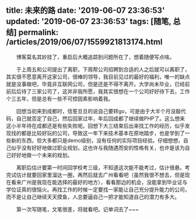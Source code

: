 title: 未来的路
date: '2019-06-07 23:36:53'
updated: '2019-06-07 23:36:53'
tags: [随笔, 总结]
permalink: /articles/2019/06/07/1559921813174.html
---
&emsp;&emsp;博客莫名其妙挂了，重启后大概追踪到问题所在了，想着随便写点啥。

&emsp;&emsp;于上周五和公司提出了离职，下周帮公司招聘到合适的人之后就可以离职了，其实很不愿意离开这家公司，很棒的领导，我目前见过的最好的福利，唯一的缺点就是没事做吧，毕竟非互联网公司，但是还是不得不离开。大学尚未毕业，已经前前后后待了三家公司了，这并非我所愿，我其实很想在一个公司好好待下去，工作个三五年，但是总有一些不可控因素影响着我。

&emsp;&emsp;回想当初来到成都时，信誓旦旦的说自己要转go，可是由于大半个月没敲代码，自己就否定了自己，然后回家过年，年后回成都了继续做PHP了。这么想来这小半年待在成都还是有些失败呢。回想下大三结束后出来找工作的经历，似乎发现找的都是比较好玩的公司，导致这一年下来技术基本在原地踏步，也是学到了一些新的东西，但大多都只是demo级别，没有任何的实际项目经验。仔细想想，自己似乎没有好好地做过职业规划，这也许与我随遇而安的性格有关，也许是该为自己好好地做一个未来的规划。

&emsp;&emsp;离职后估计要第一时间回学校考三级，不知道这次能不能考过，估计很悬。考完试估计就要回家里溜达一圈，再然后就去广州看看吧（虽然我很不想去，但是现在看来广州是我现在能选择的最好的地方），看看那边的机会，没能拿到毕业证与学位证真的很恼火。再找工作的时候一定要找一家能让自己充分提升能力的公司，而不是让自己继续天天摸鱼，人总要逼自己一把才能知道自己的潜力有多大。

&emsp;&emsp;第一次写随笔，文笔很差，将就看吧。记单词去了~~~

